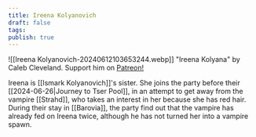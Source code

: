 ```yaml
---
title: Ireena Kolyanovich
draft: false
tags: 
publish: true
---
```

![[Ireena Kolyanovich-20240612103653244.webp]]
"Ireena Kolyana" by Caleb Cleveland. Support him on [Patreon!](https://patreon.com/calebisdrawing/)

Ireena is [[Ismark Kolyanovich]]'s sister. She joins the party before their [[2024-06-26|Journey to Tser Pool]], in an attempt to get away from the vampire [[Strahd]], who takes an interest in her because she has red hair. During their stay in [[Barovia]], the party find out that the vampire has already fed on Ireena twice, although he has not turned her into a vampire spawn.